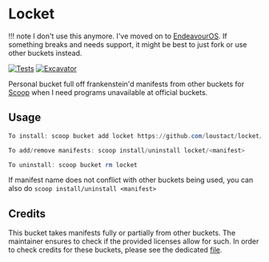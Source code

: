 # Locket

!!! note
    I don't use this anymore. I've moved on to [EndeavourOS](https://endeavouros.com/). If something breaks and needs support, it might be best to just fork or use other buckets instead.

[![Tests](https://github.com/loustact/locket/actions/workflows/ci.yml/badge.svg)](https://github.com/loustact/locket/actions/workflows/ci.yml) [![Excavator](https://github.com/loustact/locket/actions/workflows/excavator.yml/badge.svg)](https://github.com/loustact/locket/actions/workflows/excavator.yml)

Personal bucket full off frankenstein'd manifests from other buckets for [Scoop](https://scoop.sh) when I need programs unavailable at official buckets.

## Usage

```powershell
To install: scoop bucket add locket https://github.com/loustact/locket/

To add/remove manifests: scoop install/uninstall locket/<manifest>

To uninstall: scoop bucket rm locket
```

If manifest name does not conflict with other buckets being used, you can also do `scoop install/uninstall <manifest>`

## Credits

This bucket takes manifests fully or partially from other buckets. The maintainer ensures to check if the provided licenses allow for such. In order to check credits for these buckets, please see the dedicated [file](./CREDITS.md).
